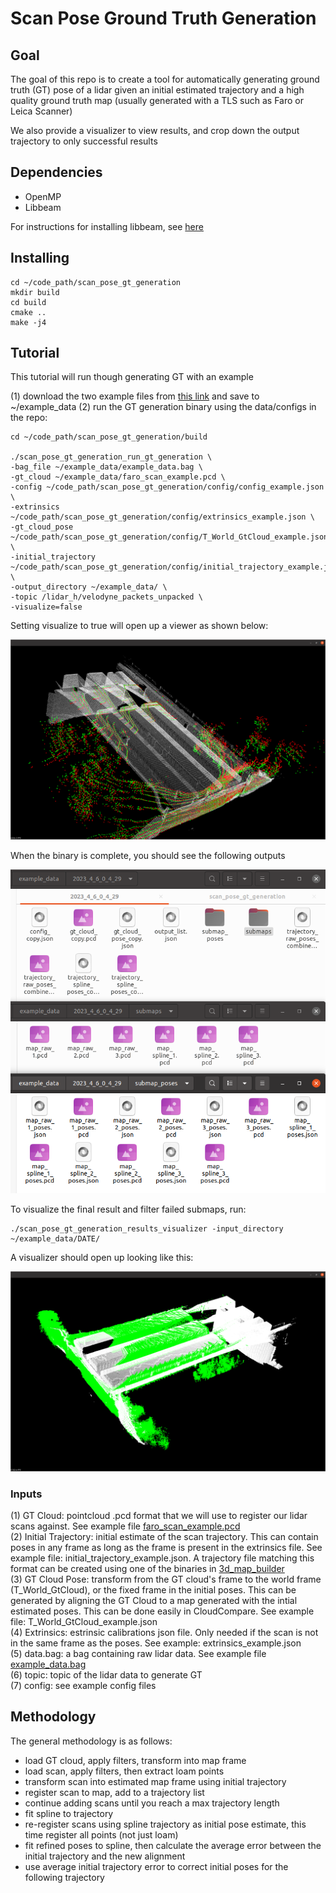# Scan Pose Ground Truth Generation

## Goal 

The goal of this repo is to create a tool for automatically generating ground truth (GT) pose of a lidar given an initial estimated trajectory and a high quality ground truth map (usually generated with a TLS such as Faro or Leica Scanner)

We also provide a visualizer to view results, and crop down the output trajectory to only successful results

## Dependencies

* OpenMP
* Libbeam

For instructions for installing libbeam, see [here](https://github.com/BEAMRobotics/libbeam)

## Installing

```
cd ~/code_path/scan_pose_gt_generation
mkdir build
cd build
cmake ..
make -j4
```

## Tutorial

This tutorial will run though generating GT with an example

(1) download the two example files from [this link](https://drive.google.com/drive/folders/1bAhRpu_As0sGS_tI8mjO6d2NTeJn8nDz?usp=share_link) and save to ~/example_data
(2) run the GT generation binary using the data/configs in the repo:

```
cd ~/code_path/scan_pose_gt_generation/build

./scan_pose_gt_generation_run_gt_generation \
-bag_file ~/example_data/example_data.bag \
-gt_cloud ~/example_data/faro_scan_example.pcd \
-config ~/code_path/scan_pose_gt_generation/config/config_example.json \
-extrinsics ~/code_path/scan_pose_gt_generation/config/extrinsics_example.json \
-gt_cloud_pose ~/code_path/scan_pose_gt_generation/config/T_World_GtCloud_example.json \
-initial_trajectory ~/code_path/scan_pose_gt_generation/config/initial_trajectory_example.json \
-output_directory ~/example_data/ \
-topic /lidar_h/velodyne_packets_unpacked \
-visualize=false

```

Setting visualize to true will open up a viewer as shown below:

![example visualization](imgs/ExampleVizRegistration.png "Visualizing Registration")

When the binary is complete, you should see the following outputs

![example outputs](imgs/ExampleOutput.png "Outputs")

To visualize the final result and filter failed submaps, run:

```
./scan_pose_gt_generation_results_visualizer -input_directory ~/example_data/DATE/
```

A visualizer should open up looking like this:

![example visualization](imgs/ExampleVizResults.png "Visualizing Results")

### Inputs
(1) GT Cloud: pointcloud .pcd format that we will use to register our lidar scans against. See example file [faro_scan_example.pcd](https://drive.google.com/drive/folders/1bAhRpu_As0sGS_tI8mjO6d2NTeJn8nDz?usp=share_link) \
(2) Initial Trajectory: initial estimate of the scan trajectory. This can contain poses in any frame as long as the frame is present in the extrinsics file. See example file: initial_trajectory_example.json. A trajectory file matching this format can be created using one of the binaries in [3d_map_builder](https://github.com/nickcharron/3d_map_builder)\
(3) GT Cloud Pose: transform from the GT cloud's frame to the world frame (T_World_GtCloud), or the fixed frame in the initial poses. This can be generated by aligning the GT Cloud to a map generated with the intial estimated poses. This can be done easily in CloudCompare. See example file: T_World_GtCloud_example.json \
(4) Extrinsics: estrinsic calibrations json file. Only needed if the scan is not in the same frame as the poses. See example: extrinsics_example.json \
(5) data.bag: a bag containing raw lidar data. See example file [example_data.bag](https://drive.google.com/drive/folders/1bAhRpu_As0sGS_tI8mjO6d2NTeJn8nDz?usp=share_link) \
(6) topic: topic of the lidar data to generate GT \
(7) config: see example config files

## Methodology

The general methodology is as follows:

* load GT cloud, apply filters, transform into map frame
* load scan, apply filters, then extract loam points
* transform scan into estimated map frame using initial trajectory
* register scan to map, add to a trajectory list
* continue adding scans until you reach a max trajectory length
* fit spline to trajectory
* re-register scans using spline trajectory as initial pose estimate, this time register all points (not just loam)
* fit refined poses to spline, then calculate the average error between the initial trajectory and the new alignment
* use average initial trajectory error to correct initial poses for the following trajectory
